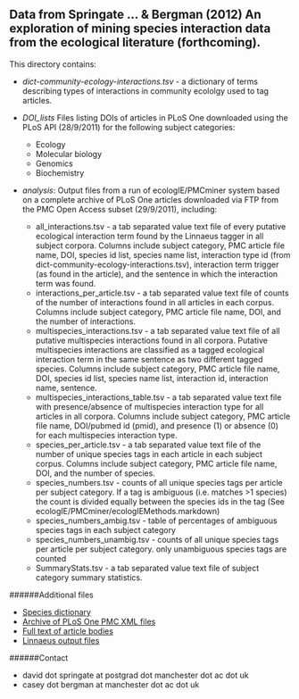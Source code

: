 Data from Springate ... & Bergman (2012) An exploration of mining species interaction data from the ecological literature (forthcoming).
-----------------------------------------------------------------------------

This directory contains:

* *dict-community-ecology-interactions.tsv* - a dictionary of terms describing types of interactions in community ecololgy used to tag articles.

* *DOI\_lists*
    Files listing DOIs of articles in PLoS One downloaded using the PLoS API (28/9/2011) for the following subject categories:
    - Ecology
    - Molecular biology
    - Genomics
    - Biochemistry

* *analysis*:
    Output files from a run of ecologIE/PMCminer system based on a complete archive of PLoS One articles downloaded via FTP from the PMC Open Access subset (29/9/2011), including:
    - all\_interactions.tsv - a tab separated value text file of every putative ecological interaction term found by the Linnaeus tagger in all subject corpora. Columns include subject category, PMC article file name, DOI, species id list, species name list, interaction type id (from dict-community-ecology-interactions.tsv), interaction term trigger (as found in the article), and the sentence in which the interaction term was found.
    - interactions\_per\_article.tsv - a tab separated value text file of counts of the number of interactions found in all articles in each corpus. Columns include subject category, PMC article file name, DOI, and the number of interactions.
    - multispecies\_interactions.tsv - a tab separated value text file of all putative multispecies interactions found in all corpora. Putative multispecies interactions are classified as a tagged ecological interaction term in the same sentence as two different tagged species. Columns include subject category, PMC article file name, DOI, species id list, species name list, interaction id, interaction name, sentence.
    - multispecies\_interactions\_table.tsv - a tab separated value text file with presence/absence of multispecies interaction type for all articles in all corpora. Columns include subject category, PMC article file name, DOI/pubmed id (pmid), and presence (1) or absence (0) for each multispecies interaction type.
    - species\_per\_article.tsv - a tab separated value text file of the number of unique species tags in each article in each subject corpus. Columns include subject category, PMC article file name, DOI, and the number of species.
    - species\_numbers.tsv - counts of all unique species tags per article per subject category. If a tag is ambiguous (i.e. matches \>1 species) the count is divided equally between the species ids in the tag (See ecologIE/PMCminer/ecologIEMethods.markdown)
    - species\_numbers\_ambig.tsv - table of percentages of ambiguous species tags in each subject category
    - species\_numbers\_unambig.tsv -  counts of all unique species tags per article per subject category. only unambiguous species tags are counted
    - SummaryStats.tsv - a tab separated value text file of subject category summary statistics.


######Additional files
- [Species dictionary](http://bergman.smith.man.ac.uk/data/ecologie/full_col_final.tsv)
- [Archive of PLoS One PMC XML files](http://bergman.smith.man.ac.uk/data/ecologie/raw.tgz)
- [Full text of article bodies](http://bergman.smith.man.ac.uk/data/ecologie/pure.tgz)
- [Linnaeus output files](http://bergman.smith.man.ac.uk/data/ecologie/tags.tgz)


######Contact 
- david dot springate at postgrad dot manchester dot ac dot uk
- casey dot bergman at manchester dot ac dot uk

